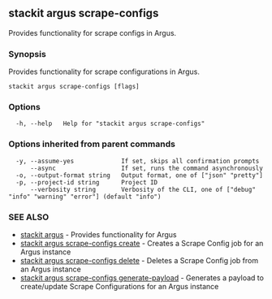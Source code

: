 ## stackit argus scrape-configs

Provides functionality for scrape configs in Argus.

### Synopsis

Provides functionality for scrape configurations in Argus.

```
stackit argus scrape-configs [flags]
```

### Options

```
  -h, --help   Help for "stackit argus scrape-configs"
```

### Options inherited from parent commands

```
  -y, --assume-yes             If set, skips all confirmation prompts
      --async                  If set, runs the command asynchronously
  -o, --output-format string   Output format, one of ["json" "pretty"]
  -p, --project-id string      Project ID
      --verbosity string       Verbosity of the CLI, one of ["debug" "info" "warning" "error"] (default "info")
```

### SEE ALSO

* [stackit argus](./stackit_argus.md)	 - Provides functionality for Argus
* [stackit argus scrape-configs create](./stackit_argus_scrape-configs_create.md)	 - Creates a Scrape Config job for an Argus instance
* [stackit argus scrape-configs delete](./stackit_argus_scrape-configs_delete.md)	 - Deletes a Scrape Config job from an Argus instance
* [stackit argus scrape-configs generate-payload](./stackit_argus_scrape-configs_generate-payload.md)	 - Generates a payload to create/update Scrape Configurations for an Argus instance 

